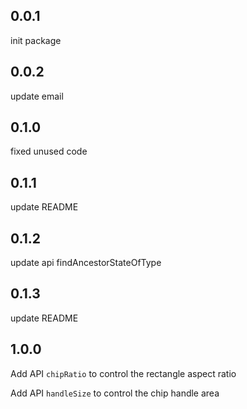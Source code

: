 ## 0.0.1

init package

## 0.0.2

update email

## 0.1.0

fixed unused code

## 0.1.1

update README

## 0.1.2

update api findAncestorStateOfType

## 0.1.3

update README

## 1.0.0

Add API `chipRatio` to control the rectangle aspect ratio

Add API `handleSize` to control the chip handle area

